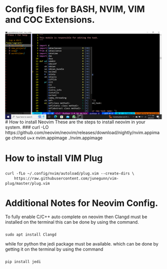 # Config files for BASH, NVIM, VIM and COC Extensions.
<img align="center" src="./nvim_image.PNG">
# How to install Neovim
These are the steps to install neovim in your system.
###
    curl -LO https://github.com/neovim/neovim/releases/download/nightly/nvim.appimage
    chmod u+x nvim.appimage
    ./nvim.appimage

# How to install VIM Plug
###
    curl -fLo ~/.config/nvim/autoload/plug.vim --create-dirs \
        https://raw.githubusercontent.com/junegunn/vim-plug/master/plug.vim

# Additional Notes for Neovim Config.
To fully enable C/C++ auto complete on neovim then Clangd must be installed on the terminal
this can be done by using the command.
###
    sudo apt install Clangd

while for python the jedi package must be available. which can be done by getting it on the terminal
by using the command

###
    pip install jedi
